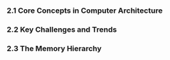 ### 2.1 Core Concepts in Computer Architecture

### 2.2 Key Challenges and Trends

### 2.3 The Memory Hierarchy

